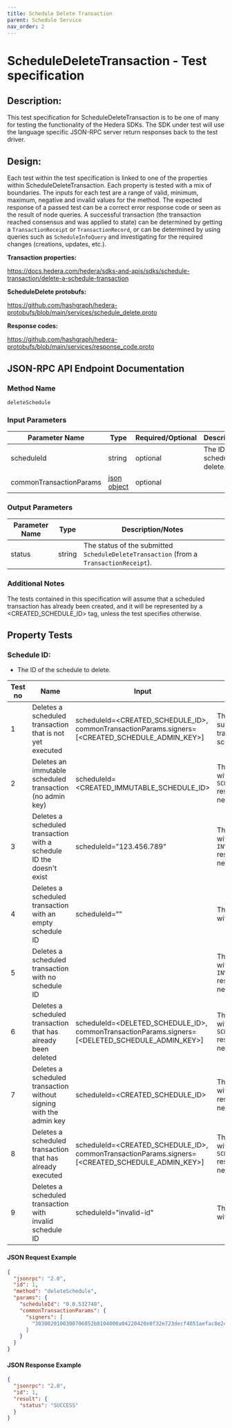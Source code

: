 ```yaml
---
title: Schedule Delete Transaction
parent: Schedule Service
nav_order: 2
---
```

# ScheduleDeleteTransaction - Test specification

## Description:
This test specification for ScheduleDeleteTransaction is to be one of many for testing the functionality of the Hedera SDKs. The SDK under test will use the language specific JSON-RPC server return responses back to the test driver.

## Design:
Each test within the test specification is linked to one of the properties within ScheduleDeleteTransaction. Each property is tested with a mix of boundaries. The inputs for each test are a range of valid, minimum, maximum, negative and invalid values for the method. The expected response of a passed test can be a correct error response code or seen as the result of node queries. A successful transaction (the transaction reached consensus and was applied to state) can be determined by getting a `TransactionReceipt` or `TransactionRecord`, or can be determined by using queries such as `ScheduleInfoQuery` and investigating for the required changes (creations, updates, etc.).

**Transaction properties:**

https://docs.hedera.com/hedera/sdks-and-apis/sdks/schedule-transaction/delete-a-schedule-transaction

**ScheduleDelete protobufs:**

https://github.com/hashgraph/hedera-protobufs/blob/main/services/schedule_delete.proto

**Response codes:**

https://github.com/hashgraph/hedera-protobufs/blob/main/services/response_code.proto

## JSON-RPC API Endpoint Documentation

### Method Name

`deleteSchedule`

### Input Parameters

| Parameter Name          | Type                                                    | Required/Optional | Description/Notes                 |
|-------------------------|---------------------------------------------------------|-------------------|-----------------------------------|
| scheduleId              | string                                                  | optional          | The ID of the schedule to delete. |
| commonTransactionParams | [json object](../common/CommonTransactionParameters.md) | optional          |                                   |

### Output Parameters

| Parameter Name | Type   | Description/Notes                                                                      |
|----------------|--------|----------------------------------------------------------------------------------------|
| status         | string | The status of the submitted `ScheduleDeleteTransaction` (from a `TransactionReceipt`). |

### Additional Notes

The tests contained in this specification will assume that a scheduled transaction has already been created, and it will be represented by a <CREATED_SCHEDULE_ID> tag, unless the test specifies otherwise.

## Property Tests

### **Schedule ID:**

- The ID of the schedule to delete.

| Test no | Name                                                                 | Input                                                                                            | Expected response                                                                              | Implemented (Y/N) |
|---------|----------------------------------------------------------------------|--------------------------------------------------------------------------------------------------|------------------------------------------------------------------------------------------------|-------------------|
| 1       | Deletes a scheduled transaction that is not yet executed             | scheduleId=<CREATED_SCHEDULE_ID>, commonTransactionParams.signers=[<CREATED_SCHEDULE_ADMIN_KEY>] | The schedule deletion succeeds and the transaction is no longer scheduled.                     | N                 |
| 2       | Deletes an immutable scheduled transaction (no admin key)            | scheduleId=<CREATED_IMMUTABLE_SCHEDULE_ID>                                                       | The schedule deletion fails with a `SCHEDULE_IS_IMMUTABLE` response code from the network.     | N                 |
| 3       | Deletes a scheduled transaction with a schedule ID the doesn't exist | scheduleId="123.456.789"                                                                         | The schedule deletion fails with an `INVALID_SCHEDULE_ID` response code from the network.      | N                 |
| 4       | Deletes a scheduled transaction with an empty schedule ID            | scheduleId=""                                                                                    | The schedule deletion fails with an internal SDK error.                                        | N                 |
| 5       | Deletes a scheduled transaction with no schedule ID                  |                                                                                                  | The schedule deletion fails with an `INVALID_SCHEDULE_ID` response code from the network.      | N                 |
| 6       | Deletes a scheduled transaction that has already been deleted        | scheduleId=<DELETED_SCHEDULE_ID>, commonTransactionParams.signers=[<DELETED_SCHEDULE_ADMIN_KEY>] | The schedule deletion fails with a `SCHEDULE_ALREADY_DELETED` response code from the network.  | N                 |
| 7       | Deletes a scheduled transaction without signing with the admin key   | scheduleId=<CREATED_SCHEDULE_ID>                                                                 | The schedule deletion fails with an `INVALID_SIGNATURE` response code from the network.        | N                 |
| 8       | Deletes a scheduled transaction that has already executed            | scheduleId=<CREATED_SCHEDULE_ID>, commonTransactionParams.signers=[<CREATED_SCHEDULE_ADMIN_KEY>] | The schedule deletion fails with a `SCHEDULE_ALREADY_EXECUTED` response code from the network. | N                 |
| 9       | Deletes a scheduled transaction with invalid schedule ID             | scheduleId="invalid-id"                                                                          | The schedule deletion fails with an internal SDK error.                                        | N                 |

#### JSON Request Example

```json
{
  "jsonrpc": "2.0",
  "id": 1,
  "method": "deleteSchedule",
  "params": {
    "scheduleId": "0.0.532748",
    "commonTransactionParams": {
      "signers": [
        "3030020100300706052b8104000a04220420e8f32e723decf4051aefac8e2c93c9c5b214313817cdb01a1494b917c8436b35"
      ]
    }
  }
}
```

#### JSON Response Example

```json
{
  "jsonrpc": "2.0",
  "id": 1,
  "result": {
    "status": "SUCCESS"
  }
}
```

